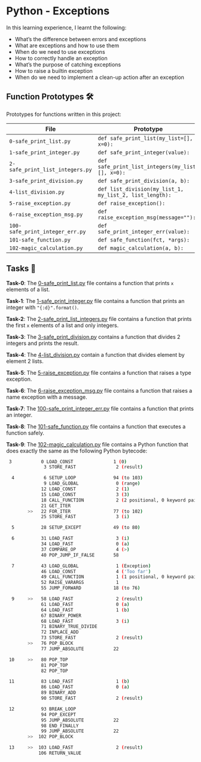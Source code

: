 #  Python - Exceptions

In this learning experience, I learnt the following:
- What’s the difference between errors and exceptions
- What are exceptions and how to use them
- When do we need to use exceptions
- How to correctly handle an exception
- What’s the purpose of catching exceptions
- How to raise a builtin exception
- When do we need to implement a clean-up action after an exception

## Function Prototypes 🛠️

Prototypes for functions written in this project:

| File                                     | Prototype                                               |
| ---------------------------------------- | ------------------------------------------------------- |
| `0-safe_print_list.py`                   | `def safe_print_list(my_list=[], x=0):`                 |
| `1-safe_print_integer.py`                | `def safe_print_integer(value):`                        |
| `2-safe_print_list_integers.py`          | `def safe_print_list_integers(my_list=[], x=0):`        |
| `3-safe_print_division.py`               | `def safe_print_division(a, b):`                        |
| `4-list_division.py`                     | `def list_division(my_list_1, my_list_2, list_length):` |
| `5-raise_exception.py`                   | `def raise_exception():`                                |
| `6-raise_exception_msg.py`               | `def raise_exception_msg(message=""):`                  |
| `100-safe_print_integer_err.py`          | `def safe_print_integer_err(value):`                    |
| `101-safe_function.py`                   | `def safe_function(fct, *args):`                        |
| `102-magic_calculation.py`               | `def magic_calculation(a, b):`                          |


## Tasks :page_with_curl:

**Task-0**: The [0-safe_print_list.py](./0-safe_print_list.py) file contains a function that prints `x` elements of a list.

**Task-1**: The [1-safe_print_integer.py](./1-safe_print_integer.py) file contains a function that prints an integer with `"{:d}".format()`.

**Task-2**: The [2-safe_print_list_integers.py](./2-safe_print_list_integers.py) file contains a function that prints the first `x` elements of a list and only integers.

**Task-3**: The [3-safe_print_division.py](./3-safe_print_division.py) contains a function that divides 2 integers and prints the result.

**Task-4**: The [4-list_division.py](./4-list_division.py) contain a function that divides element by element 2 lists.

**Task-5**: The [5-raise_exception.py](./5-raise_exception.py) file contains a function that raises a type exception.

**Task-6**: The [6-raise_exception_msg.py](./6-raise_exception_msg.py) file contains a function that raises a name exception with a message.

**Task-7**: The [100-safe_print_integer_err.py](./100-safe_print_integer_err.py) file contains a function that prints an integer.

**Task-8**: The [101-safe_function.py](./101-safe_function.py) file contains a function that executes a function safely.

**Task-9**: The [102-magic_calculation.py](./102-magic_calculation.py) file contains a Python function that does exactly the same as the following Python bytecode:
```sh
 3           0 LOAD_CONST               1 (0)
              3 STORE_FAST               2 (result)

  4           6 SETUP_LOOP              94 (to 103)
              9 LOAD_GLOBAL              0 (range)
             12 LOAD_CONST               2 (1)
             15 LOAD_CONST               3 (3)
             18 CALL_FUNCTION            2 (2 positional, 0 keyword pair)
             21 GET_ITER
        >>   22 FOR_ITER                77 (to 102)
             25 STORE_FAST               3 (i)

  5          28 SETUP_EXCEPT            49 (to 80)

  6          31 LOAD_FAST                3 (i)
             34 LOAD_FAST                0 (a)
             37 COMPARE_OP               4 (>)
             40 POP_JUMP_IF_FALSE       58

  7          43 LOAD_GLOBAL              1 (Exception)
             46 LOAD_CONST               4 ('Too far')
             49 CALL_FUNCTION            1 (1 positional, 0 keyword pair)
             52 RAISE_VARARGS            1
             55 JUMP_FORWARD            18 (to 76)

  9     >>   58 LOAD_FAST                2 (result)
             61 LOAD_FAST                0 (a)
             64 LOAD_FAST                1 (b)
             67 BINARY_POWER
             68 LOAD_FAST                3 (i)
             71 BINARY_TRUE_DIVIDE
             72 INPLACE_ADD
             73 STORE_FAST               2 (result)
        >>   76 POP_BLOCK
             77 JUMP_ABSOLUTE           22

 10     >>   80 POP_TOP
             81 POP_TOP
             82 POP_TOP

 11          83 LOAD_FAST                1 (b)
             86 LOAD_FAST                0 (a)
             89 BINARY_ADD
             90 STORE_FAST               2 (result)

 12          93 BREAK_LOOP
             94 POP_EXCEPT
             95 JUMP_ABSOLUTE           22
             98 END_FINALLY
             99 JUMP_ABSOLUTE           22
        >>  102 POP_BLOCK

 13     >>  103 LOAD_FAST                2 (result)
            106 RETURN_VALUE
```
